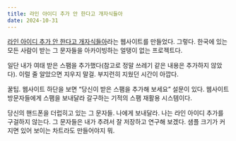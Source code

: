 ```yaml
---
title: 라인 아이디 추가 안 한다고 개자식들아
date: 2024-10-31
---
```


[라인 아이디 추가 안 한다고 개자식들아](https://texts.bearblog.dev)라는 웹사이트를 만들었다. 그렇다. 한국에 있는 모든 사람이 받는 그 문자들을 아카이빙하는 얼탱이 없는 프로젝트다.

일단 내가 여태 받은 스팸을 추가했다(참고로 정말 쓰레기 같은 내용은 추가하지 않았다). 이럴 줄 알았으면 지우지 말걸. 부지런히 지웠던 시간이 아깝다. 

꿀팁. 웹사이트 하단을 보면 “당신이 받은 스팸을 추가해 보세요” 설문이 있다. 웹사이트 방문자들에게 스팸을 보내달라 갈구하는 기적의 스팸 재활용 시스템이다.

당신의 핸드폰을 더럽히고 있는 그 문자들. 나에게 보내달라. 나는 라인 아이디 추가를 구걸하지 않는다. 그 문자들은 내가 추려서 잘 저장하고 연구해 보겠다. 샘플 크기가 커지면 있어 보이는 차트라도 만들어야지 뭐.